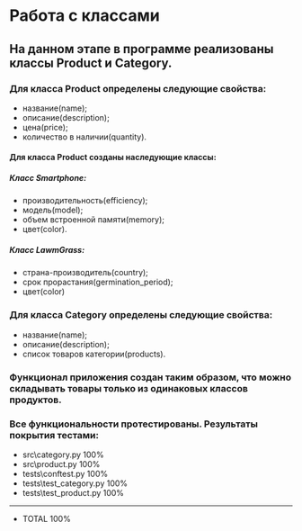 # Работа с классами
## На данном этапе в программе реализованы классы Product и Category.

### Для класса Product определены следующие свойства:
* название(name);
* описание(description);
* цена(price);
* количество в наличии(quantity).

#### Для класса Product созданы наследующие классы:
##### Класс Smartphone:
* производительность(efficiency);
* модель(model);
* объем встроенной памяти(memory);
* цвет(color).
##### Класс LawmGrass:
* страна-производитель(country);
* срок прорастания(germination_period);
* цвет(color)
### Для класса Category определены следующие свойства:
* название(name);
* описание(description);
* список товаров категории(products).
### Функционал приложения создан таким образом, что можно складывать товары только из одинаковых классов продуктов.

### Все функциональности протестированы. Результаты покрытия тестами:
* src\category.py                100%
* src\product.py                 100%
* tests\conftest.py              100%
* tests\test_category.py         100%
* tests\test_product.py          100%
--------------------------------------------
* TOTAL                           100%
